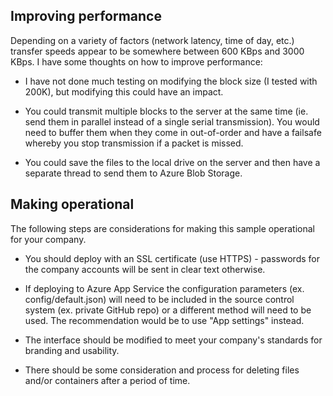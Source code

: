 ## Improving performance
Depending on a variety of factors (network latency, time of day, etc.) transfer speeds appear to be somewhere between 600 KBps and 3000 KBps. I have some thoughts on how to improve performance:

* I have not done much testing on modifying the block size (I tested with 200K), but modifying this could have an impact.

* You could transmit multiple blocks to the server at the same time (ie. send them in parallel instead of a single serial transmission). You would need to buffer them when they come in out-of-order and have a failsafe whereby you stop transmission if a packet is missed.

* You could save the files to the local drive on the server and then have a separate thread to send them to Azure Blob Storage.

## Making operational
The following steps are considerations for making this sample operational for your company.

* You should deploy with an SSL certificate (use HTTPS) - passwords for the company accounts will be sent in clear text otherwise.

* If deploying to Azure App Service the configuration parameters (ex. config/default.json) will need to be included in the source control system (ex. private GitHub repo) or a different method will need to be used. The recommendation would be to use "App settings" instead.

* The interface should be modified to meet your company's standards for branding and usability.

* There should be some consideration and process for deleting files and/or containers after a period of time.

